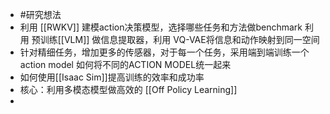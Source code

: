 - #研究想法
- 利用 [[RWKV]] 建模action决策模型，选择哪些任务和方法做benchmark
  利用 预训练[[VLM]] 做信息提取器，利用 VQ-VAE将信息和动作映射到同一空间
- 针对精细任务，增加更多的传感器，对于每一个任务，采用端到端训练一个action model
  如何将不同的ACTION MODEL统一起来
- 如何使用[[Isaac Sim]]提高训练的效率和成功率
- 核心：利用多模态模型做高效的 [[Off Policy Learning]]
-